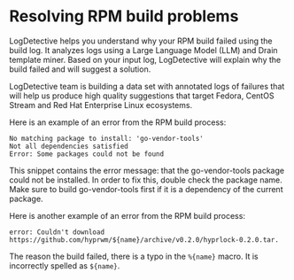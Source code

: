 # Resolving RPM build problems

LogDetective helps you understand why your RPM build failed using the build
log. It analyzes logs using a Large Language Model (LLM) and Drain template
miner. Based on your input log, LogDetective will explain why the build failed
and will suggest a solution.

LogDetective team is building a data set with annotated logs of failures that
will help us produce high quality suggestions that target Fedora, CentOS Stream
and Red Hat Enterprise Linux ecosystems.

Here is an example of an error from the RPM build process:
```
No matching package to install: 'go-vendor-tools'
Not all dependencies satisfied
Error: Some packages could not be found
```

This snippet contains the error message: that the go-vendor-tools package could
not be installed.
In order to fix this, double check the package name. Make sure to build
go-vendor-tools first if it is a dependency of the current package.

Here is another example of an error from the RPM build process:
```
error: Couldn't download https://github.com/hyprwm/${name}/archive/v0.2.0/hyprlock-0.2.0.tar.
```

The reason the build failed, there is a typo in the `%{name}` macro. It is
incorrectly spelled as `${name}`.
